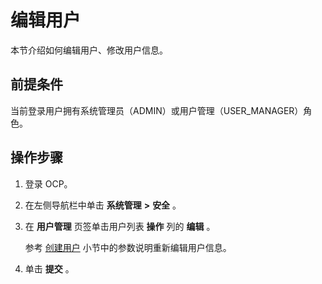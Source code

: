 编辑用户 
=========================

本节介绍如何编辑用户、修改用户信息。

**前提条件** 
-----------------------------

当前登录用户拥有系统管理员（ADMIN）或用户管理（USER_MANAGER）角色。

操作步骤 
-------------------------

1. 登录 OCP。

   

2. 在左侧导航栏中单击 **系统管理** **\>** **安全** 。

   

3. 在 **用户管理** 页签单击用户列表 **操作** 列的 **编辑** 。

   参考 [创建用户](/zh-CN/3.ob-cloud-platform/11.using-system-management/5.create-user.md) 小节中的参数说明重新编辑用户信息。
   

4. 单击 **提交** 。

   



